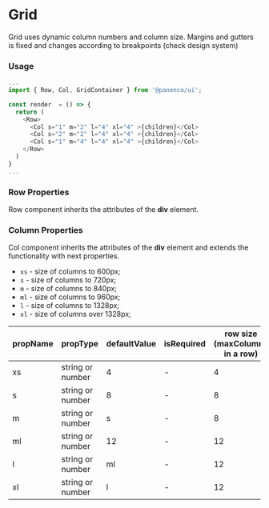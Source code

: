 # Grid

Grid uses dynamic column numbers and column size.
Margins and gutters is fixed and changes according to breakpoints (check design system)

### Usage

```js
...
import { Row, Col, GridContainer } from '@panenco/ui';

const render  = () => {
  return (
    <Row>
      <Col s="1" m="2" l="4" xl="4" >{children}</Col>
      <Col s="2" m="2" l="4" xl="4" >{children}</Col>
      <Col s="1" m="4" l="4" xl="4" >{children}</Col>
    </Row>
  )
}
...
```

<!-- STORY -->

### Row Properties

Row component inherits the attributes of the **div** element.

### Column Properties

Col component inherits the attributes of the **div** element and extends the functionality with next properties.

- `xs` - size of columns to 600px;
- `s` - size of columns to 720px;
- `m` - size of columns to 840px;
- `ml` - size of columns to 960px;
- `l` - size of columns to 1328px;
- `xl` - size of columns over 1328px;

| propName | propType         | defaultValue | isRequired | row size (maxColumns in a row) |
| -------- | ---------------- | ------------ | ---------- | ------------------------------ |
| xs       | string or number | 4            | -          | 4                              |
| s        | string or number | 8            | -          | 8                              |
| m        | string or number | s            | -          | 8                              |
| ml       | string or number | 12           | -          | 12                             |
| l        | string or number | ml           | -          | 12                             |
| xl       | string or number | l            | -          | 12                             |
